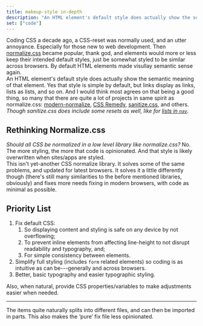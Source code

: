 ```yaml
---
title: makeup-style in-depth
description: "An HTML element's default style does actually show the semantic meaning of that element."
set: ["code"]
---
```


Coding CSS a decade ago, a CSS-reset was normally used, and an utter annoyance. Especially for those new to web development. Then [normalize.css][nc] became popular, thank god, and elements would more or less keep their intended default styles, just be somewhat styled to be similar across browsers. By default HTML elements made visullay semantic sense again.

An HTML element's default style does actually show the semantic meaning of that element. Yes that style is simple by default, but links display as links, lists as lists, and so on. And I would think most agrees on that being a good thing, so many that there are quite a lot of projects in same spirit as normalize.css: [modern-normalize][mn], [CSS Remedy][cr], [sanitize.css][sc], and others.
*Though sanitize.css does include some resets as well, like for [lists in `nav`](https://github.com/csstools/sanitize.css/blob/092d0d85922bfa72d28e9e8d25d80a5437c8df44/sanitize.css#L93-L96).*

## Rethinking Normalize.css

*Should all CSS be normalized in a low level library like normalize.css?*
No. The more styling, the more that code is opinionated. And that style is likely overwritten when sites/apps are styled.

This isn't yet-another CSS normalize library. It solves some of the same problems, and updated for latest browsers. It solves it a little differently though (there's still many similarities to the before mentioned libraries, obviously) and fixes more needs fixing in modern browsers, with code as minimal as possible.

## Priority List

1. Fix default CSS:
	1. So displaying content and styling is safe on any device by not overflowing;
	2. To prevent inline elements from affecting line-height to not disrupt readability and typography, and;
	3. For simple consistency between elements.
2. Simplify full styling (includes `form` related elements) so coding is as intuitive as can be---generally and across browsers.
3. Better, basic typography and easier typographic styling.

Also, when natural, provide CSS properties/variables to make adjustments easier when needed.

---

The items quite naturally splits into different files, and can then be imported in parts. This also makes the ‘pure’ fix file less opinionated.

[amcr]: https://piccalil.li/blog/a-modern-css-reset/
[cc]: https://cube.fyi/
[cr]: https://github.com/jensimmons/cssremedy
[mn]: https://github.com/sindresorhus/modern-normalize
[ms]: https://some.makeup/style
[nc]: https://github.com/necolas/normalize.css/
[op]: https://open-props.style/
[sc]: https://github.com/csstools/sanitize.css

<style>
	/* Book style stuff */

	p {
		margin-block-end: 0;
	}

	li > p,
	p + p {
		margin-block-start: 0;
	}

	p + p {
		text-indent: var(--space);
	}

	:is(ol,ul) :is(ol,ul) {
		margin: 0;
	}
</style>
